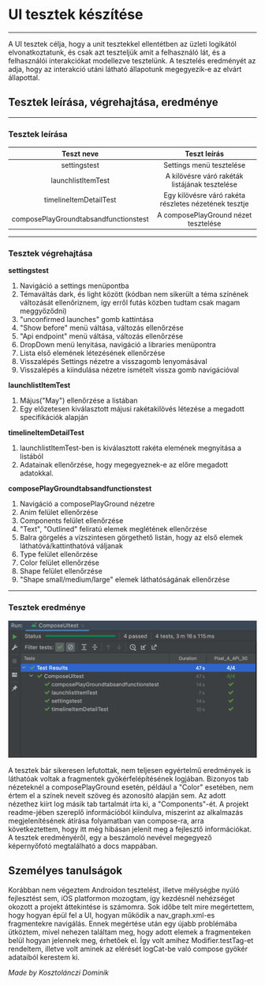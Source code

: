 # UI tesztek készítése
---
A UI tesztek célja, hogy a unit tesztekkel ellentétben az üzleti logikától elvonatkoztatunk, és csak azt teszteljük amit a felhasználó lát, és a felhasználói interakciókat modellezve tesztelünk. A tesztelés eredményét az adja, hogy az interakció utáni látható állapotunk megegyezik-e az elvárt állapottal.

## Tesztek leírása, végrehajtása, eredménye
---
### **Tesztek leírása**

| Teszt neve | Teszt leírás|
|:-----------:|:-----:|
|settingstest| Settings menü tesztelése|
|launchlistItemTest| A kilövésre váró rakéták listájának tesztelése|
|timelineItemDetailTest| Egy kilövésre váró rakéta részletes nézetének tesztje|
|composePlayGroundtabsandfunctionstest| A composePlayGround nézet tesztelése|
---

### **Tesztek végrehajtása**

**settingstest**
1. Navigáció a settings menüpontba
2. Témaváltás dark, és light között (kódban nem sikerült a téma színének változását ellenőriznem, így erről futás közben tudtam csak magam meggyőződni)
3. "unconfirmed launches" gomb kattintása
4. "Show before" menü váltása, változás ellenőrzése
5. "Api endpoint" menü váltása, változás ellenőrzése
6. DropDown menü lenyitása, navigáció a libraries menüpontra
7. Lista első elemének létezésének ellenőrzése
8. Visszalépés Settings nézetre a visszagomb lenyomásával
9. Visszalépés a kiindulása nézetre ismételt vissza gomb navigációval

**launchlistItemTest**
1. Május("May") ellenőrzése a listában
2. Egy előzetesen kiválasztott májusi rakétakilövés létezése a megadott specifikációk alapján

**timelineItemDetailTest**
1. launchlistItemTest-ben is kiválasztott rakéta elemének megnyitása a listából
2. Adatainak ellenőrzése, hogy megegyeznek-e az előre megadott adatokkal.

**composePlayGroundtabsandfunctionstest**
1. Navigáció a composePlayGround nézetre
2. Anim felület ellenőrzése
3. Components felület ellenőrzése
4. "Text", "Outlined" feliratú elemek meglétének ellenőrzése
5. Balra görgelés a vízszintesen görgethető listán, hogy az első elemek láthatóvá/kattinthatóvá váljanak
6. Type felület ellenőrzése
7. Color felület ellenőrzése
8. Shape felület ellenőrzése
9. "Shape small/medium/large" elemek láthatóságának ellenőrzése
---

### **Tesztek eredménye**

![](pictures/uitestscreenshot.png)

A tesztek bár sikeresen lefutottak, nem teljesen egyértelmű eredmények is láthatóak voltak a fragmentek gyökérfelépítésének logjában. Bizonyos tab nézeteknél a composePlayGround esetén, például a "Color" esetében, nem értem el a színek neveit szöveg és azonosító alapján sem. Az adott nézethez kiírt log másik tab tartalmát írta ki, a "Components"-ét. A projekt readme-jében szereplő információból kiindulva, miszerint az alkalmazás megjelenítésének átírása folyamatban van compose-ra, arra következtettem, hogy itt még hibásan jelenít meg a fejlesztő információkat.  A tesztek eredményéről, egy a beszámoló nevével megegyező képernyőfotó megtalálható a docs mappában.

## Személyes tanulságok

Korábban nem végeztem Androidon tesztelést, illetve mélységbe nyúló fejlesztést sem, iOS platformon mozogtam, így kezdésnél nehézséget okozott a projekt áttekintése is számomra. Sok időbe telt mire megértettem, hogy hogyan épül fel a UI, hogyan működik a nav_graph.xml-es fragmentekre navigálás. Ennek megértése után egy újabb problémába ütköztem, mivel nehezen találtam meg, hogy adott elemek a fragmenteken belül hogyan jelennek meg, érhetőek el. Így volt amihez Modifier.testTag-et rendeltem, illetve volt aminek az elérését logCat-be való compose gyökér adataiból kerestem ki.

*Made by Kosztolánczi Dominik*
